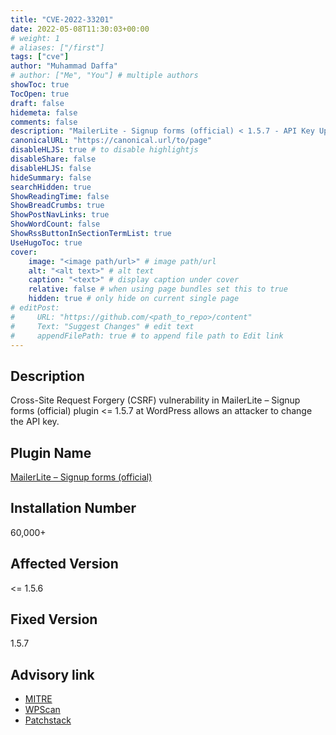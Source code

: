 ```yaml
---
title: "CVE-2022-33201"
date: 2022-05-08T11:30:03+00:00
# weight: 1
# aliases: ["/first"]
tags: ["cve"]
author: "Muhammad Daffa"
# author: ["Me", "You"] # multiple authors
showToc: true
TocOpen: true
draft: false
hidemeta: false
comments: false
description: "MailerLite - Signup forms (official) < 1.5.7 - API Key Update via CSRF"
canonicalURL: "https://canonical.url/to/page"
disableHLJS: true # to disable highlightjs
disableShare: false
disableHLJS: false
hideSummary: false
searchHidden: true
ShowReadingTime: false
ShowBreadCrumbs: true
ShowPostNavLinks: true
ShowWordCount: false
ShowRssButtonInSectionTermList: true
UseHugoToc: true
cover:
    image: "<image path/url>" # image path/url
    alt: "<alt text>" # alt text
    caption: "<text>" # display caption under cover
    relative: false # when using page bundles set this to true
    hidden: true # only hide on current single page
# editPost:
#     URL: "https://github.com/<path_to_repo>/content"
#     Text: "Suggest Changes" # edit text
#     appendFilePath: true # to append file path to Edit link
---
```

## Description
Cross-Site Request Forgery (CSRF) vulnerability in MailerLite – Signup forms (official) plugin <= 1.5.7 at WordPress allows an attacker to change the API key.

## Plugin Name
[MailerLite – Signup forms (official)](https://wordpress.org/plugins/official-mailerlite-sign-up-forms/)

## Installation Number
60,000+

## Affected Version
<= 1.5.6

## Fixed Version
1.5.7

## Advisory link
  * [MITRE](https://cve.mitre.org/cgi-bin/cvename.cgi?name=CVE-2022-33201)
  * [WPScan](https://wpscan.com/vulnerability/dcce9241-4903-40dc-98d1-0abc30a3f779)
  * [Patchstack](https://patchstack.com/database/vulnerability/official-mailerlite-sign-up-forms/wordpress-mailerlite-signup-forms-official-plugin-1-5-7-cross-site-request-forgery-csrf-vulnerability)
